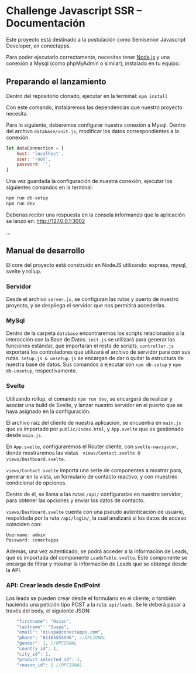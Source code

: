 # Challenge Javascript SSR – Documentación
Este proyecto está destinado a la postulación como Semisenior Javascript  Developer, en conectapps.

Para poder ejecutarlo correctamente, necesitas tener [Node.js](https://nodejs.org) y una conexión a Mysql (como phpMyAdmin o similar), instalado en tu equipo.

## Preparando el lanzamiento

Dentro del repositorio clonado, ejecutar en la terminal:
`npm install`

Con este comando, instalaremos las dependencias que nuestro proyecto necesita.

Para lo siguiente, deberemos configurar nuestra conexión a Mysql. 
Dentro del archivo `database/init.js`, modificar los datos correspondientes a la conexión.

```js
let dataConnection = {
    host: 'localhost',
    user: 'root',
    password: '',
}
```

Una vez guardada la configuración de nuestra conexión, ejecutar los siguientes comandos en la terminal:
```bash
npm run db-setup
npm run dev
```

Deberías recibir una respuesta en la consola informando que la aplicación se lanzó en: http://127.0.0.1:3002

...

## Manual de desarrollo
El core del proyecto está construido en NodeJS utilizando: express, mysql, svelte y rollup.

### Servidor
Desde el archivo `server.js`, se configuran las rutas y puerto de nuestro proyecto, y se despliega el servidor que nos permitirá accederlas.

### MySql
Dentro de la carpeta `database` encontraremos los scripts relacionados a la interacción con la Base de Datos.
`init.js` se utilizará para generar las funciones estándar, que importarán el resto de scripts.
`controller.js` exportará los controladores que utilizará el archivo de servidor para con sus rutas.
`setup.js & unsetup.js` se encargan de dar o quitar la estructura de nuestra base de datos. Sus comandos a ejecutar son `npm db-setup` y `npm db-unsetup`, respectivamente.

### Svelte
Utilizando rollup, el comando `npm run dev`, se encargará de realizar y asociar una build de Svelte, y lanzar nuestro servidor en el puerto que se haya asignado en la configuración.

El archivo raíz del cliente de nuestra aplicación, se encuentra en `main.js` que es importado por `public/index.html`, y `App.svelte` que es gestionado desde `main.js`.

En `App.svelte`, configuraremos el Router cliente, con `svelte-navigator`, donde mostraremos las vistas ` views/Contact.svelte O views/Dashboard.svelte`.

`views/Contact.svelte` importa una serie de componentes a mostrar para, generar en la vista, un formulario de contacto reactivo, y con muestreo condicional de opciones.

Dentro de él, se llama a las rutas `/api/` configuradas en nuestro servidor, para obtener las opciones y enviar los datos de contacto.

`views/Dashboard.svelte` cuenta con una pseudo autenticación de usuario, respaldada por la ruta `/api/login/`, la cual analizará si los datos de acceso coinciden con:
```js
Username: admin
Password: conectapps
```

Además, una vez autenticado, se podrá acceder a la información de Leads, que es importada del componente `LeadsTable.svelte`. Este componente se encarga de filtrar y mostrar la información de Leads que se obtenga desde la API.

### API: Crear leads desde EndPoint
Los leads se pueden crear desde el formulario en el cliente, o también haciendo una petición tipo POST a la ruta: `api/leads`. Se le deberá pasar a través del body, el siguiente JSON:
```js
    "firstname": "Oscar",
    "lastname": "Iuspa",
    "email": "oiuspa@conectapps.com",
    "phone": "01165555946", //OPCIONAL
    "gender": 1, //OPCIONAL
    "country_id": 1,
    "city_id": 1,
    "product_selected_id": 1,
    "reason_id": 1 //OPCIONAL
```
 
